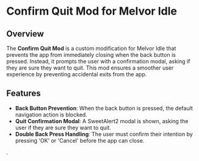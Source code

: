 # Confirm Quit Mod for Melvor Idle

## Overview

The **Confirm Quit Mod** is a custom modification for Melvor Idle that prevents the app from immediately closing when the back button is pressed. Instead, it prompts the user with a confirmation modal, asking if they are sure they want to quit. This mod ensures a smoother user experience by preventing accidental exits from the app.

## Features

- **Back Button Prevention**: When the back button is pressed, the default navigation action is blocked.
- **Quit Confirmation Modal**: A SweetAlert2 modal is shown, asking the user if they are sure they want to quit.
- **Double Back Press Handling**: The user must confirm their intention by pressing 'OK' or 'Cancel' before the app can close.

.